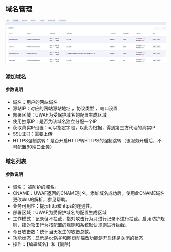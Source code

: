 

## 域名管理

![](../images/15904856992444.jpg)

### 添加域名

#### 参数说明

  - 域名：用户的网站域名
  - 源站IP：对应的网站源站地址 ，协议类型 ，端口设置
  - 部署区域：UWAF为受保护域名的配置生成区域
  - 使用独享IP：是否为该域名独立分配一个IP
  - 获取真实IP设置：可以指定字段，以此为根据，得到第三方代理的真实IP
  - SSL证书：需要上传
  - HTTPS强制跳转：是否开启HTTP转HTTPS的强制跳转（该服务开启后，不可配置80端口业务）

### 域名列表

#### 参数说明

  - 域名： 被防护的域名。
  - CNAME：UWAF返回的CNAME别名，添加域名成功后，使用此CNAME域名更改dns的解析，参见帮助。
  - 业务可用性：提示http和https的连通性。
  - 部署区域：UWAF为受保护域名的配置生成区域
  - 工作模式：记录但不拦截，指对攻击行为只进行记录不进行拦截。启用防护规则，指对攻击行为按配置的规则和系统默认规则进行拦截。
  - 今日攻击数：统计当天发生的攻击总数。
  - 功能状态：显示是cc防护和网页防篡改功能是开启还是关闭的状态
  - 操作：【编辑域名】和【删除】


